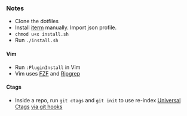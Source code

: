 ### Notes

* Clone the dotfiles
* Install [iterm](https://www.iterm2.com/) manually. Import json profile.
* `chmod u+x install.sh`
* Run `./install.sh`

#### Vim

* Run `:PluginInstall` in Vim
* Vim uses [FZF](https://github.com/junegunn/fzf) and [Ripgrep](https://github.com/BurntSushi/ripgrep)

#### Ctags

* Inside a repo, run `git ctags` and `git init` to use re-index [Universal Ctags](https://github.com/universal-ctags/ctags)
  [via git hooks](https://tbaggery.com/2011/08/08/effortless-ctags-with-git.html)
